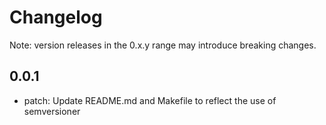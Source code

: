 # Changelog
Note: version releases in the 0.x.y range may introduce breaking changes.

## 0.0.1

- patch: Update README.md and Makefile to reflect the use of semversioner
